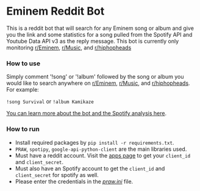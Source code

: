 # Eminem Reddit Bot

This is a reddit bot that will search for any Eminem song or album and give you the link and some statistics for a song pulled from the Spotify API and Youtube Data API v3 as the reply message. This bot is currently only monitoring [r/Eminem](https://www.reddit.com/r/eminem), [r/Music](https://www.reddit.com/r/music/), and [r/hiphopheads](https://www.reddit.com/r/hiphopheads/)

### How to use
Simply comment '!song' or '!album' followed by the song or album you would like to search anywhere on [r/Eminem](https://www.reddit.com/r/eminem), [r/Music](https://www.reddit.com/r/music/), and [r/hiphopheads](https://www.reddit.com/r/hiphopheads/). For example:

```!song Survival``` or ```!album Kamikaze```

[You can learn more about the bot and the Spotify analysis here](https://www.reddit.com/user/Eminem_Bot/comments/p0t572/what_it_all_means/).

### How to run

- Install required packages by ```pip install -r requirements.txt```.
- ```PRAW```, ```spotipy```, ```google-api-python-client``` are the main libraries used.
- Must have a reddit account. Visit the [apps page](https://www.reddit.com/prefs/apps) to get your  ```client_id``` and ```client_secret```.
- Must also have an Spotify account to get the ```client_id``` and ```client_secret``` for spotify as well.
- Please enter the credentials in the [*praw.ini*](/praw.ini) file.
